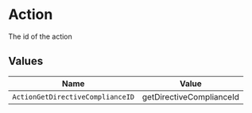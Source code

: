 # Action

The id of the action


## Values

| Name                             | Value                            |
| -------------------------------- | -------------------------------- |
| `ActionGetDirectiveComplianceID` | getDirectiveComplianceId         |